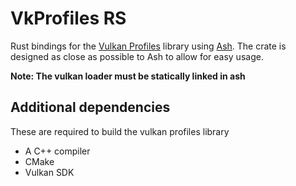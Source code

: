 # VkProfiles RS

Rust bindings for the [Vulkan Profiles](https://github.com/KhronosGroup/Vulkan-Profiles) library using [Ash](https://github.com/ash-rs/ash). The crate is designed as close as possible to Ash to allow for easy usage.

**Note: The vulkan loader must be statically linked in ash**

## Additional dependencies

These are required to build the vulkan profiles library
- A C++ compiler
- CMake
- Vulkan SDK